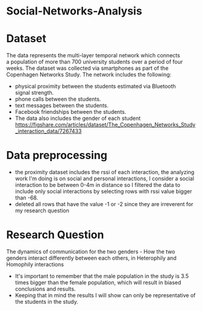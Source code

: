 # Social-Networks-Analysis

# Dataset
The data represents the multi-layer temporal network which connects a population of more than 700 university students over a period of four weeks. The dataset was collected via smartphones as part of the Copenhagen Networks Study. The network includes the following:

- physical proximity between the students estimated via Bluetooth signal strength.
- phone calls between the students.
- text messages between the students.
- Facebook friendships between the students.
- The data also includes the gender of each student
  
 https://figshare.com/articles/dataset/The_Copenhagen_Networks_Study_interaction_data/7267433
 
 
 # Data preprocessing
 - the proximity dataset includes the rssi of each interaction, the analyzing work I'm doing is on social and personal interactions, I consider a social interaction to be between    0-4m in distance so I filtered the data to include only social interactions by selecting rows with rssi value bigger than -68.
 - deleted all rows that have the value -1 or -2 since they are irreverent for my research question 
 
 
 # Research Question
 The dynamics of communication for the two genders - How the two genders interact differently between each others, in 
Heterophily and Homophily interactions 

- It's important to remember that the male population in the study is 3.5 times bigger than the female population, which will result in biased conclusions and results.
- Keeping that in mind the results I will show can only be representative of the students in the study.






 

  

